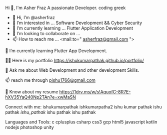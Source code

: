 Hi 👋, I'm Asher Fraz
A passionate Developer.
coding greek


- 👋 Hi, I’m @asherfraz
- 👀 I’m interested in ... Software Development && Cyber Security
- 🌱 I’m currently learning ... Flutter Application Development 
- 💞️ I’m looking to collaborate on ... 
- 📫 How to reach me ... <mail:to=" asherfraz@gmail.com ">



🌱 I’m currently learning Flutter App Development.

👨‍💻 Here is my portfolio https://ishukumarpathak.github.io/portfolio/

💬 Ask me about Web Development and other development Skills.

📫 reach me through pishu1766@gmail.com

📄 Know about my resume https://1drv.ms/w/s!AquofC-8R7E-hXV35YaQ40Np2TAn?e=xwMaSN

Connect with me:
ishukumarpathak ishkumarpatha2 ishu kumar pathak ishu pathak _ishu_pathak_ ishu pathak ishu pathak

Languages and Tools:
c cplusplus csharp css3 gcp html5 javascript kotlin nodejs photoshop unity


<!---
asherfraz/asherfraz is a ✨ special ✨ repository because its `README.md` (this file) appears on your GitHub profile.
You can click the Preview link to take a look at your changes.
--->

